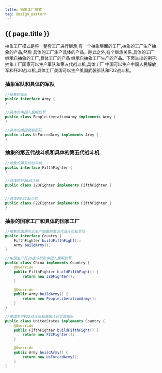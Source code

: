 ```yaml
---
title: 抽象工厂模式
tag: design_pattern
---
```


## {{ page.title }}

抽象工厂模式是将一整套工厂进行继承,有一个抽象层面的工厂,抽象的工厂生产抽象的产品,然后
具体的工厂生产具体的产品。除此之外,有个继承关系,具体的工厂继承自抽象的工厂,具体工厂的产品
继承自抽象工厂生产的产品。下面举出的例子:抽象工厂国家可以生产军队和第五代战斗机,具体工厂
中国可以生产中国人民解放军和歼20战斗机,具体工厂美国可以生产美国武装部队和F22战斗机。

### 抽象军队和具体的军队

~~~java
//抽象的军队
public interface Army {
}
~~~

~~~java
//具体的中国人民解放军
public class PeopleLiberationArmy implements Army {
}
~~~

~~~java
//具体的美国武装部队
public class UsForcedArmy implements Army {
}
~~~

### 抽象的第五代战斗机和具体的第五代战斗机

~~~java
//抽象的第五代战斗机
public interface FifthFighter {
}
~~~

~~~java
//具体的歼20战斗机
public class J20Fighter implements FifthFighter {
}
~~~

~~~java
//具体的F22战斗机
public class F22Fighter implements FifthFighter {
}
~~~

### 抽象的国家工厂和具体的国家工厂

~~~java
//抽象的国家可以生产抽象的第五代战斗机和军队
public interface Country {
    FifthFighter buildFifthFight();
    Army buildArmy();
}
~~~

~~~java
//中国生产歼20战斗机和中国人民解放军
public class China implements Country {
    @Override
    public FifthFighter buildFifthFight() {
        return new J20Fighter();
    }

    @Override
    public Army buildArmy() {
        return new PeopleLiberationArmy();
    }
}
~~~

~~~java
//美国生产F22战斗机和美国人民武装部队
public class UnitedStates implements Country {
    @Override
    public FifthFighter buildFifthFight() {
        return new F22Fighter();
    }

    @Override
    public Army buildArmy() {
        return new UsForcedArmy();
    }
}
~~~